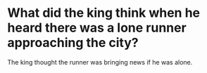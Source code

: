 # What did the king think when he heard there was a lone runner approaching the city?

The king thought the runner was bringing news if he was alone.
